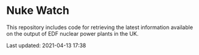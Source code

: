 # Nuke Watch

This repository includes code for retrieving the latest information available on the output of EDF nuclear power plants in the UK.

Last updated: 2021-04-13 17:38